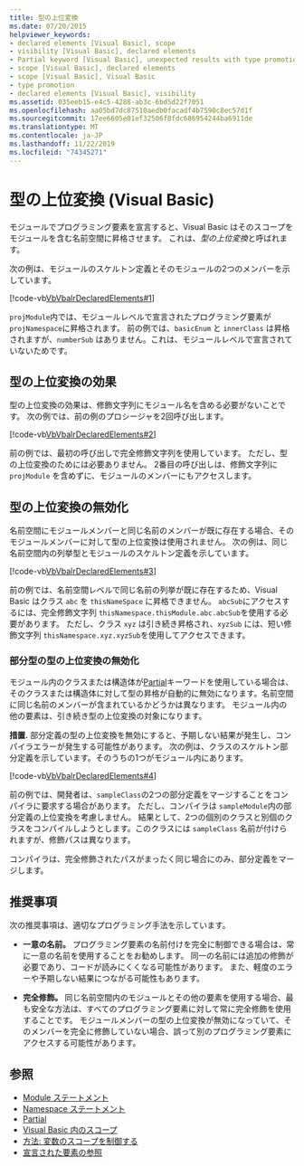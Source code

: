 ```yaml
---
title: 型の上位変換
ms.date: 07/20/2015
helpviewer_keywords:
- declared elements [Visual Basic], scope
- visibility [Visual Basic], declared elements
- Partial keyword [Visual Basic], unexpected results with type promotion
- scope [Visual Basic], declared elements
- scope [Visual Basic], Visual Basic
- type promotion
- declared elements [Visual Basic], visibility
ms.assetid: 035eeb15-e4c5-4288-ab3c-6bd5d22f7051
ms.openlocfilehash: aa05bd7dc87510aedb0facadf4b7590c8ec57d1f
ms.sourcegitcommit: 17ee6605e01ef32506f8fdc686954244ba6911de
ms.translationtype: MT
ms.contentlocale: ja-JP
ms.lasthandoff: 11/22/2019
ms.locfileid: "74345271"
---
```

# <a name="type-promotion-visual-basic"></a>型の上位変換 (Visual Basic)
モジュールでプログラミング要素を宣言すると、Visual Basic はそのスコープをモジュールを含む名前空間に昇格させます。 これは、*型の上位変換*と呼ばれます。  
  
 次の例は、モジュールのスケルトン定義とそのモジュールの2つのメンバーを示しています。  
  
 [!code-vb[VbVbalrDeclaredElements#1](~/samples/snippets/visualbasic/VS_Snippets_VBCSharp/VbVbalrDeclaredElements/VB/Class1.vb#1)]  
  
 `projModule`内では、モジュールレベルで宣言されたプログラミング要素が `projNamespace`に昇格されます。 前の例では、`basicEnum` と `innerClass` は昇格されますが、`numberSub` はありません。これは、モジュールレベルで宣言されていないためです。  
  
## <a name="effect-of-type-promotion"></a>型の上位変換の効果  
 型の上位変換の効果は、修飾文字列にモジュール名を含める必要がないことです。 次の例では、前の例のプロシージャを2回呼び出します。  
  
 [!code-vb[VbVbalrDeclaredElements#2](~/samples/snippets/visualbasic/VS_Snippets_VBCSharp/VbVbalrDeclaredElements/VB/Class1.vb#2)]  
  
 前の例では、最初の呼び出しで完全修飾文字列を使用しています。 ただし、型の上位変換のためには必要ありません。 2番目の呼び出しは、修飾文字列に `projModule` を含めずに、モジュールのメンバーにもアクセスします。  
  
## <a name="defeat-of-type-promotion"></a>型の上位変換の無効化  
 名前空間にモジュールメンバーと同じ名前のメンバーが既に存在する場合、そのモジュールメンバーに対して型の上位変換は使用されません。 次の例は、同じ名前空間内の列挙型とモジュールのスケルトン定義を示しています。  
  
 [!code-vb[VbVbalrDeclaredElements#3](~/samples/snippets/visualbasic/VS_Snippets_VBCSharp/VbVbalrDeclaredElements/VB/Class1.vb#3)]  
  
 前の例では、名前空間レベルで同じ名前の列挙が既に存在するため、Visual Basic はクラス `abc` を `thisNameSpace` に昇格できません。 `abcSub`にアクセスするには、完全修飾文字列 `thisNamespace.thisModule.abc.abcSub`を使用する必要があります。 ただし、クラス `xyz` は引き続き昇格され、`xyzSub` には、短い修飾文字列 `thisNamespace.xyz.xyzSub`を使用してアクセスできます。  
  
### <a name="defeat-of-type-promotion-for-partial-types"></a>部分型の型の上位変換の無効化  
 モジュール内のクラスまたは構造体が[Partial](../../../../visual-basic/language-reference/modifiers/partial.md)キーワードを使用している場合は、そのクラスまたは構造体に対して型の昇格が自動的に無効になります。名前空間に同じ名前のメンバーが含まれているかどうかは異なります。 モジュール内の他の要素は、引き続き型の上位変換の対象になります。  
  
 **措置.** 部分定義の型の上位変換を無効にすると、予期しない結果が発生し、コンパイラエラーが発生する可能性があります。 次の例は、クラスのスケルトン部分定義を示しています。そのうちの1つがモジュール内にあります。  
  
 [!code-vb[VbVbalrDeclaredElements#4](~/samples/snippets/visualbasic/VS_Snippets_VBCSharp/VbVbalrDeclaredElements/VB/Class1.vb#4)]  
  
 前の例では、開発者は、`sampleClass`の2つの部分定義をマージすることをコンパイラに要求する場合があります。 ただし、コンパイラは `sampleModule`内の部分定義の上位変換を考慮しません。 結果として、2つの個別のクラスと別個のクラスをコンパイルしようとします。このクラスには `sampleClass` 名前が付けられますが、修飾パスは異なります。  
  
 コンパイラは、完全修飾されたパスがまったく同じ場合にのみ、部分定義をマージします。  
  
## <a name="recommendations"></a>推奨事項  
 次の推奨事項は、適切なプログラミング手法を示しています。  
  
- **一意の名前。** プログラミング要素の名前付けを完全に制御できる場合は、常に一意の名前を使用することをお勧めします。 同一の名前には追加の修飾が必要であり、コードが読みにくくなる可能性があります。 また、軽度のエラーや予期しない結果につながる可能性もあります。  
  
- **完全修飾。** 同じ名前空間内のモジュールとその他の要素を使用する場合、最も安全な方法は、すべてのプログラミング要素に対して常に完全修飾を使用することです。 モジュールメンバーの型の上位変換が無効になっていて、そのメンバーを完全に修飾していない場合、誤って別のプログラミング要素にアクセスする可能性があります。  
  
## <a name="see-also"></a>参照

- [Module ステートメント](../../../../visual-basic/language-reference/statements/module-statement.md)
- [Namespace ステートメント](../../../../visual-basic/language-reference/statements/namespace-statement.md)
- [Partial](../../../../visual-basic/language-reference/modifiers/partial.md)
- [Visual Basic 内のスコープ](../../../../visual-basic/programming-guide/language-features/declared-elements/scope.md)
- [方法: 変数のスコープを制御する](../../../../visual-basic/programming-guide/language-features/declared-elements/how-to-control-the-scope-of-a-variable.md)
- [宣言された要素の参照](../../../../visual-basic/programming-guide/language-features/declared-elements/references-to-declared-elements.md)
